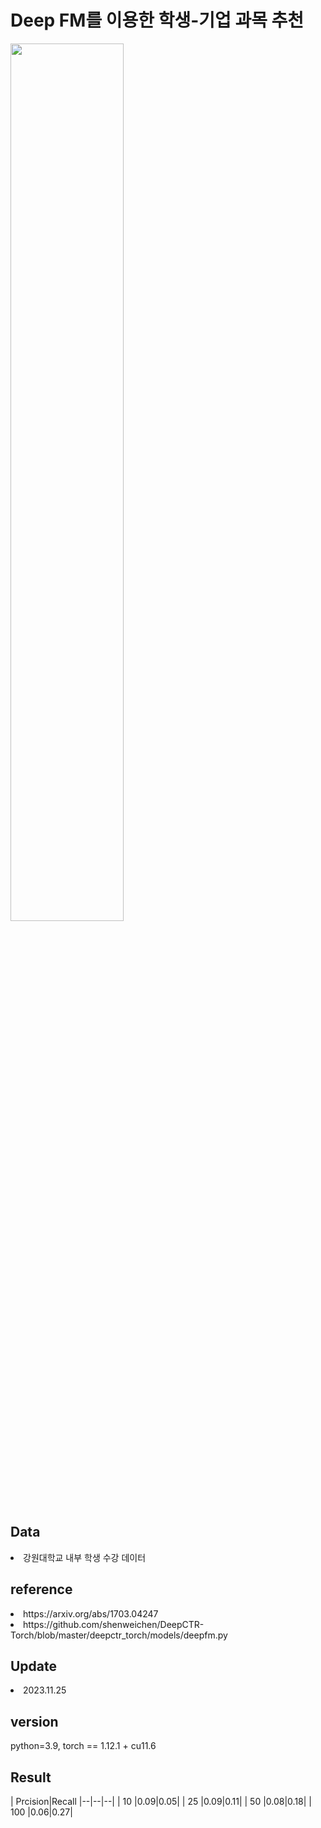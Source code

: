 <h1>Deep FM를 이용한 학생-기업 과목 추천</h1>
<img src = https://github.com/now1256/Seminar/assets/94968792/8bf2c384-e913-4e6e-854f-9391a6238146 width=60% height=auto>
<h2>Data</h2>
<li> 강원대학교 내부 학생 수강 데이터 </li>
<h2>reference</h2> 
<li> https://arxiv.org/abs/1703.04247 </li>
<li> https://github.com/shenweichen/DeepCTR-Torch/blob/master/deepctr_torch/models/deepfm.py </li>
<h2> Update</h2>
<li> 2023.11.25 </li>
<h2>version</h2>
python=3.9, torch == 1.12.1 + cu11.6
<h2>Result</h2>

| Prcision|Recall
|--|--|--|
| 10  |0.09|0.05|
| 25  |0.09|0.11|
| 50  |0.08|0.18|
| 100 |0.06|0.27|

